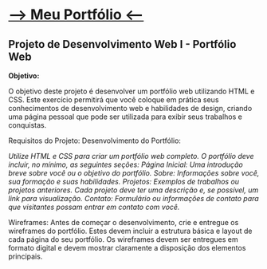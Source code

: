 # [--> Meu Portfólio <--](https://franciellydiasm.github.io/portfolio/)

## Projeto de Desenvolvimento Web I - Portfólio Web

**Objetivo:**

O objetivo deste projeto é desenvolver um portfólio web utilizando HTML e CSS. Este exercício permitirá que você coloque em prática seus conhecimentos de desenvolvimento web e habilidades de design, criando uma página pessoal que pode ser utilizada para exibir seus trabalhos e conquistas.

Requisitos do Projeto:
Desenvolvimento do Portfólio:

*Utilize HTML e CSS para criar um portfólio web completo.
O portfólio deve incluir, no mínimo, as seguintes seções:
Página Inicial: Uma introdução breve sobre você ou o objetivo do portfólio.
Sobre: Informações sobre você, sua formação e suas habilidades.
Projetos: Exemplos de trabalhos ou projetos anteriores. Cada projeto deve ter uma descrição e, se possível, um link para visualização.
Contato: Formulário ou informações de contato para que visitantes possam entrar em contato com você.*

Wireframes:
Antes de começar o desenvolvimento, crie e entregue os wireframes do portfólio. Estes devem incluir a estrutura básica e layout de cada página do seu portfólio.
Os wireframes devem ser entregues em formato digital e devem mostrar claramente a disposição dos elementos principais.

